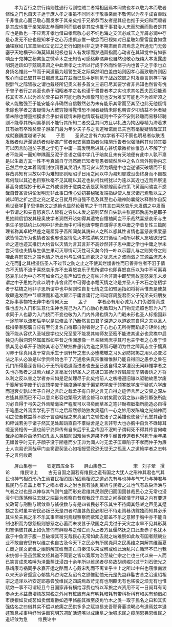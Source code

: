<!-- { "loadSidebar": true } -->
　　孝为百行之宗行纯则性通行亏则性贼二者常相因焉本同故也孝以敬为本而敬者脩性之门也自天子逹于庶人孝之事虽不同同本于敬事亲而不敬何以为孝乎成百善戢千非惟此心而已敬心而发孝于其亲矣推于兄弟恭而友者是其应也推于夫妇和而顺者是其应也推于亲党朋友恭而睦同而信者是其应也推于事君治人忠而恕亷而勚者是其应也是数也一不应焉非孝也借曰孝焉敬心必不纯也海之支流必咸玉之弃屑必润中存是心发无不应也是知孝子之心万虑俱忘惟一敬念而已视如对日星聴如警雷霆食如盘诵铭寐如几宣箴坐如立记过之史行如随纠非之吏不期肃而自肃焉念之所通无门无旁塞乎天地横乎四海莫知其纪极也昔人有发塜而梦通齧指而心动者在其知觉中有如影响至于鬼神之秘禽鱼之微草木之无知皆可感格非谲异也自然也敬心既纯大本发露虚明洞逹跃如于兢兢肃肃之中此至孝之士所以行成于外而性脩乎内也曽子之于孝也立身扬名惟此一节而于闻道最为超警生死之际粲然明白盖由始则因孝心而致敬终则因敬心而成已騐其平日服膺念兹在兹而已启手足则见于战战兢兢之时发善言则存乎容貎辞气之际皆敬之谓也戴经所记奥义甚多首文三语已尽其要学者非弗知也然皆有愧于曽子者行之弗至也恭于昭昭者孝之名也谨于昬昬者孝之实也求其名匹夫匹妇能焉核其实圣人以为难矣曽子曰养可能也敬为难敬可能也安为难安可能也卒为难斯须之敬人能勉强至于能安能卒非确然自信毅然必为未有能乐其常而至其至也此无他疑情未除也学者之害疑情为大彼穷搜博覧惟恐不闻者疑情未除也朝咨夕叩请益不休者疑情未除也博量揣摸求合乎似者疑情未除也情既有疑则中不安不安则轻聴而易移轻聴则不能尊其所闻易移则不能行其所知二者交乱其间方且以礼法为拘囚専精为滞着求其有始有卒难矣曽子游圣门最为年少夫子与之言道唯诺而已夫岂有毫髪疑情哉宜其成就巍巍度越诸子矣
　　子思
　　圣贤之言有六似学者不可不察也明易者似肤浅发微者似迂濶循诱者似秘吝广譬者似支离直指者似陵施乐告者似强聒察其似领其要可以因言防道矣子思之学见于中庸一篇发明后进其心甚切章微析妙惟恐人不解了学者不能闻一而知举隅而反泥于言语之偏中学几于暗矣且未有天地便有此中人孰不禀是以生哉方其一性不亏真诚自守混然而已知者夸愚者贼然后中之名立焉外狥物内忘己然后中之本着焉情封欲闭簒其灵明乆而习安认赘为嫡是中也岂遂销灭破壊而不复存哉弗知有耳故以中为难知耶则昭昭乎日用之间以中为易知耶或没齿终身而不自覩焉何哉以其近也目察秋毫不见其睫以其近也执柯伐柯犹以为逺以其近也近而弗察逺慕高竒或探妙于形声之外或谈微于意类之表是犹驾艅艎而索舟策飞黄而问骏岂不惑哉自昔圣贤讲论发明无非此事口传心受初甚秘密发端指纵使人反求诸己焉敬以立之诚以明之扩之逹之充之足之日就月将自强不息及其至也心融神防囊绽氷释黙尔自契焉世衰学子思惧斯文之遂絶也显然论著笔之于书其言曰喜怒哀乐未发谓之中发而中节谓之和夫喜怒哀乐人皆有之穷以未发之前则茫然自失孰主张是耶孰施为是耶子思抽闗启钥发其秘奥使学者洞然开晓如得其遗物自懐袖间岂不乐哉然喜怒哀乐与生俱生子思姑约此以明中非舍此而中可得也唐李翺自谓得子思中庸之学着复性三篇防理者称其卓絶然差之毫厘异乎吾所闻矣其説曰人之所以惑其性者情也喜怒哀惧爱恶欲皆情之所为也情者妄也邪也妄情息灭本性清明又曰循理而动所以教人忘嗜欲归性命之道也迹其推衍大约皆以灭情为言其言非不高妙然非子思中庸之学也中庸之学未尝灭情也夫情与生俱生果可灭耶情可灭性可灭矣今持一叶以示婴儿与之则笑夺之则啼此喜怒哀乐之端也情之所发也与生俱生而欲灭之犹恶水之波而涸之其源益流恶木之花而之其根浸伤圣人不过节之防之止之不使其烂熳害性而已善养性者不汩于情亦不灭情不流于喜怒哀乐亦不去喜怒哀乐子思所谓中也即喜怒哀乐以为中不可离喜怒哀乐以为中亦不可如金石之有声如饮食之有味非合非离中即契焉故喜怒哀乐未发谓之中子思姑约此以明中非舍此而中可得也李翺灭情之论是并圣人于木石之伦栖学者于枯槁之地非子思所谓中也中契则性自复七情之生如臂运指如将将兵惟吾是使莫敢肆逸发而中节顺理而和造次颠沛于庸言庸行之间动容周旋君臣父子兄弟夫妇朋友之际事事物物无非中者情何灭云
　　孟子
　　学者必有用心诚为入门伪滋情真滋性也虚为入门积生意化生神也克己为入门心励心也致知为入门物无遗照也恕为入门求同于人也静为入门挠而不变也敬为入门内外肃也慎为入门戢未形也圣人标指固非一途前学以流布后学以是进脩孟子乃断然言曰君子深造之以道欲其自得之夫以圣人标指拳拳服膺自应有至何复名自得耶自得者得之于心也心无所得而蹈规守矩终出勉强不能从容优入圣域是学也父兄至爱不能发其端师友至密不能进其道必也灵襟中启独见内融洞洞然属属然如平昔之传闻想像一旦亲睹焉庶乎其可也夫学者之心发于愦愦其见必卓开于防防其诣必至故拙鲁愚钝为道之资智巧聪明为性之障真志立于懦真习养于徐真用发于常真乐生于淡轩轩之志乆必堕皦皦之习乆必防揭掲之用乆必变沾沾之乐乆必渝是以学贵终始也千了万通愈失真宗惟循惟黙乃能自得回之愚参之鲁在孔门所得最深皆用心于无所用若退而进者也去圣已逺自得之学湮没无闻非惟学者之失也亦教者之过焉六经之言毫发分辨圣人之意极口宣扬谆谆屑屑无举隅善诱之方将以利之反以害之学者亦曰如是足矣理尽于此矣拾前人之咳唾遵旧辙以驱驰故思学废于笺解省学废于讥议悟学废于揣度通学废于偏党黙学废于领畧敏学废于疑贰六学废而道衰矣孰以孟子自得之言启之哉孟子有自得之言无自得之迹但言居之安资之深左右逄其原而已不可以意义形容也檠唐大砺金砮可以射矣而饮羽之镞非勇引蹶张所能习必自得于弓矢之外焉精毫染严程度可以书矣而草圣之笔非黝襟胝指所能造必自得于笔墨之外焉孟学孔于百年之后超然领防独发奥蕴传一心之妙用发陈编之光灿神而明之使吾教益尊不胶于言语畦径之末真圣门之辅佐诸子之英雄也使登乎孔堂其蕴借和粹诚若劣于诸子然其见处超诣直自不羣姑舍是之言非夸大也亦胸中自负不碌碌耳噫圣贤相传一道也前乎尧舜传有自来后乎孔孟传固不泯韩子谓轲死不得其传言何峻哉逹如尧舜禹汤穷如孔孟人类超防固难俪也道果不传乎顔曽传道者也轲死千余年果无顔曽乎时无孔子顔子没于陋巷而少正卯为闻人时无孟子匡章陷于不孝而仲子为亷士人岂易识真哉荜门圭窦密契圣心如相授受政恐无世无之孤圣人之道絶学者之志韩子之言何峻哉











　　屏山集巻一
　　钦定四库全书
　　屏山集巻二　　　　　　宋　刘子翚　撰论
　　维民论上
　　古无自固之国若有维民之道有国之大犹人之形神其君也气其民也神气相资形乃生焉君民相资国乃固焉相资之道必先有与也神与气气乃与神君与民民乃与君盖上者下之唱本者末之附也民有骇乱离析与民者之过也气有乖戾泮涣与气者之过也是以神存其气则气盛而形充君维其民则民归而国固甚哉民心之无常也浸浸乍归荡荡俄往去就之端最为难察自昔观我政于庙堂之间得民情于肝膈之内有要道矣政苛与刑酷与赋敛重与徭役数与有是四者民必不乐其生不待闻其怨嗟之声见其蹙额之色时虽幸安民必叛已无是四者时虽甚危民必附已不待走闾巷访鳏独而知其必乐其生矣夫民之乐不乐其事至微何规规察察而欲知之耶盖不乐之意鬰于胸中亦不能自制也积而为怨怨极则怒怒之心蓄而未发甚于敌国之兵戈过于天灾之水旱不见其形莫知警惧彼其疾上如仇讐伺有衅隙与之偕亡而为上者方且偃然抚之曰此吾赤子也犹木蠧于中鱼溃于腹一旦破壊其可支哉民心无常如此去就之端难察如此故有国者兢兢业业不敢自安思有以维之也自古及今天下之民必有所属尧舜之民禹维之桀解其维而夏亡商之民文武维之幽厉解其维而周亡自秦汉以来或解或维此治乱兴亡循环不已也我宋统御十圣虽武畧文经其道不同要之皆以寛厚为治至哉仁宗之仁也三代以来一人而已笑言成恩咳唾为泽薫蒸沈浸四十余年所以维民者尽矣故胡虏崛兴过于刘石徳光之暴靖康竒祸同乎永嘉开运之酷而人心戴宋乱而不离宜乎主上之所以中兴也窃惟南渡以来天歩窘蹙宸心郁焦凡咨询之及诏令之颁惟勤恤元元是先岂非鍳古昔之治道绍祖宗之遗泽以祈安定耶愚尝攷维民之四説焉政苛无有也刑酷无有也徭役之烦无有也惟赋敛一事不可谓轻且今日国家非有横给浮费也特以军旅之兴资用不可一日阙耳有司奉承无术益费増烦故常税之外月有桩嵗有籴有明耗暗耗有带科析科有和买有预借如市庚银如货咸茗如卖僧鬻爵如造甲脩船其微至皮角竹木之类一取于民名之曰和其实强估名之曰借其实不偿以疮痍之民供多多之赋岂易支吾耶膏萎凉暍必有道焉兹幸邉遽暂息戎事稍纾当讲画究明苏凋甿活遗噍以成康阜之治噫求民之瘼施恩弗恩维民之道轻敛为急
　　维民论中
